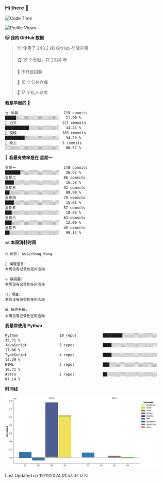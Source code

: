 ### Hi there 👋

<!--
**Mrzqd/Mrzqd** is a ✨ _special_ ✨ repository because its `README.md` (this file) appears on your GitHub profile.

Here are some ideas to get you started:

- 🔭 I’m currently working on ...
- 🌱 I’m currently learning ...
- 👯 I’m looking to collaborate on ...
- 🤔 I’m looking for help with ...
- 💬 Ask me about ...
- 📫 How to reach me: ...
- 😄 Pronouns: ...
- ⚡ Fun fact: ...
-->
<!--START_SECTION:waka-->
![Code Time](http://img.shields.io/badge/Code%20Time-260%20hrs%2011%20mins-blue)

![Profile Views](http://img.shields.io/badge/%E4%B8%AA%E4%BA%BA%E8%B5%84%E6%96%99%E8%A7%82%E7%9C%8B%E6%AC%A1%E6%95%B0-0-blue)

**🐱 我的 GitHub 数据** 

> 📦  使用了 243.2 kB GitHub 存储空间 
 > 
> 🏆 19 个贡献，在 2024 年
 > 
> 🚫 不开放招聘
 > 
> 📜 10 个公共仓库 
 > 
> 🔑 17 个私人仓库 
 > 
**我是早起的 🐤** 

```text
🌞 早晨                     115 commits         █████░░░░░░░░░░░░░░░░░░░░   21.90 % 
🌆 白天                     227 commits         ███████████░░░░░░░░░░░░░░   43.24 % 
🌃 傍晚                     180 commits         █████████░░░░░░░░░░░░░░░░   34.29 % 
🌙 晚上                     3 commits           ░░░░░░░░░░░░░░░░░░░░░░░░░   00.57 % 
```
📅 **我最有效率是在 星期一** 

```text
星期一                      140 commits         ███████░░░░░░░░░░░░░░░░░░   26.67 % 
星期二                      86 commits          ████░░░░░░░░░░░░░░░░░░░░░   16.38 % 
星期三                      52 commits          ██░░░░░░░░░░░░░░░░░░░░░░░   09.90 % 
星期四                      79 commits          ████░░░░░░░░░░░░░░░░░░░░░   15.05 % 
星期五                      57 commits          ███░░░░░░░░░░░░░░░░░░░░░░   10.86 % 
星期六                      63 commits          ███░░░░░░░░░░░░░░░░░░░░░░   12.00 % 
星期日                      48 commits          ██░░░░░░░░░░░░░░░░░░░░░░░   09.14 % 
```


📊 **本周消耗时间** 

```text
🕑︎ 时区: Asia/Hong_Kong

💬 编程语言: 
本周没有记录到任何活动

🔥 编辑器: 
本周没有记录到任何活动

🐱‍💻 项目: 
本周没有记录到任何活动

💻 操作系统: 
本周没有记录到任何活动
```

**我最常使用 Python** 

```text
Python                   10 repos            █████████░░░░░░░░░░░░░░░░   35.71 % 
JavaScript               5 repos             ████░░░░░░░░░░░░░░░░░░░░░   17.86 % 
TypeScript               4 repos             ████░░░░░░░░░░░░░░░░░░░░░   14.29 % 
HTML                     3 repos             ███░░░░░░░░░░░░░░░░░░░░░░   10.71 % 
Astro                    2 repos             ██░░░░░░░░░░░░░░░░░░░░░░░   07.14 % 
```



**时间线**

![Lines of Code chart](https://raw.githubusercontent.com/Mrzqd/Mrzqd/main/assets/bar_graph.png)


 Last Updated on 12/11/2024 01:57:07 UTC
<!--END_SECTION:waka-->
